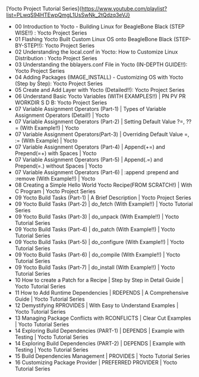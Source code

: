 
[Yocto Project Tutorial Series]{https://www.youtube.com/playlist?list=PLwqS94HTEwpQmgL1UsSwNk_2tQdzq3eVJ}

 - 00 Introduction to Yocto - Building Linux for BeagleBone Black (STEP WISE!!) : Yocto Project Series
 - 01 Flashing Yocto Built Custom Linux OS onto BeagleBone Black (STEP-BY-STEP!!): Yocto Project Series
 - 02 Understanding the local.conf in Yocto: How to Customize Linux Distribution : Yocto Project Series
 - 03 Understanding the bblayers.conf File in Yocto (IN-DEPTH GUIDE!!): Yocto Project Series
 - 04 Adding Packages (IMAGE_INSTALL) - Customizing OS with Yocto (Step by Step): Yocto Project Series
 - 05 Create and Add Layer with Yocto (Detailed!!): Yocto Project Series
 - 06 Understand Basic Yocto Variables (WITH EXAMPLES!!) | PN PV PR WORKDIR S D B: Yocto Project Series
 - 07 Variable Assignment Operators (Part-1) | Types of Variable Assignment Operators (Detail!) | Yocto
 - 07 Variable Assignment Operators (Part-2) | Setting Default Value ?=, ??= (With Example!!) | Yocto
 - 07 Variable Assignment Operators(Part-3) | Overriding Default Value =, := (With Example) | Yocto
 - 07 Variable Assignment Operators (Part-4) | Append(+=) and Prepend(=+) with Spaces | Yocto
 - 07 Variable Assignment Operators (Part-5) | Append(.=) and Prepend(=.) without Spaces | Yocto
 - 07 Variable Assignment Operators (Part-6) | :append :prepend and :remove (With Example!!) | Yocto
 - 08 Creating a Simple Hello World Yocto Recipe(FROM SCRATCH!) | With C Program | Yocto Project Series
 - 09 Yocto Build Tasks (Part-1) | A Brief Description | Yocto Project Series
 - 09 Yocto Build Tasks (Part-2) | do_fetch (With Example!!) | Yocto Tutorial Series
 - 09 Yocto Build Tasks (Part-3) | do_unpack (With Example!!) | Yocto Tutorial Series
 - 09 Yocto Build Tasks (Part-4) | do_patch (With Example!!) | Yocto Tutorial Series
 - 09 Yocto Build Tasks (Part-5) | do_configure (With Example!!) | Yocto Tutorial Series
 - 09 Yocto Build Tasks (Part-6) | do_compile (With Example!!) | Yocto Tutorial Series
 - 09 Yocto Build Tasks (Part-7) | do_install (With Example!!) | Yocto Tutorial Series
 - 10 How to create a Patch for a Recipe | Step by Step in Detail Guide | Yocto Tutorial Series
 - 11 How to Add Runtime Dependencies | RDEPENDS | A Comprehensive Guide | Yocto Tutorial Series
 - 12 Demystifying RPROVIDES | With Easy to Understand Examples | Yocto Tutorial Series
 - 13 Managing Package Conflicts with RCONFLICTS | Clear Cut Examples | Yocto Tutorial Series
 - 14 Exploring Build Dependencies (PART-1) | DEPENDS | Example with Testing | Yocto Tutorial Series
 - 14 Exploring Build Dependencies (PART-2) | DEPENDS | Example with Testing | Yocto Tutorial Series
 - 15 Build Dependencies Management | PROVIDES | Yocto Tutorial Series
 - 16 Customizing Package Provider | PREFERRED PROVIDER | Yocto Tutorial Series
